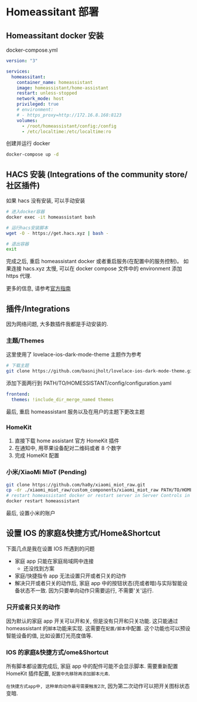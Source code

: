 # Homeassitant 部署


## Homeassitant docker 安装

docker-compose.yml

```yml
version: "3"

services:
  homeassitant:
    container_name: homeassistant
    image: homeassistant/home-assistant
    restart: unless-stopped
    network_mode: host
    privileged: true
    # environment:
    # - https_proxy=http://172.16.8.168:8123
    volumes:
      - /root/homeassistant/config:/config
      - /etc/localtime:/etc/localtime:ro
```

创建并运行 docker

```bash
docker-compose up -d
```

## HACS 安装 (Integrations of the community store/社区插件)

如果 hacs 没有安装, 可以手动安装

```bash
# 进入docker容器
docker exec -it homeassistant bash

# 运行hacs安装脚本
wget -O - https://get.hacs.xyz | bash -

# 退出容器
exit
```

完成之后, 重启 homeassistant docker 或者重启服务(在配置中的服务控制)。
如果连接 hacs.xyz 太慢, 可以在 docker compose 文件中的 environment 添加 https 代理.

更多的信息, 请参考[官方指南](hacs.xyz/docs/configuration/basic)

## 插件/Integrations

因为网络问题, 大多数插件我都是手动安装的.

### 主题/Themes

这里使用了 lovelace-ios-dark-mode-theme 主题作为参考

```bash
# 下载主题
git clone https://github.com/basnijholt/lovelace-ios-dark-mode-theme.git PATH/TO/HOMESSISTANT/config/themes
```

添加下面两行到 PATH/TO/HOMESSISTANT/config/configuration.yaml

```yml
frontend:
  themes: !include_dir_merge_named themes
```

最后, 重启 homeassistant 服务以及在用户的主题下更改主题

### HomeKit

1. 直接下载 home assistant 官方 HomeKit 插件
2. 在通知中, 用苹果设备配对二维码或者 8 个数字
3. 完成 HomeKit 配置

### 小米/XiaoMi MIoT (Pending)

```bash
git clone https://github.com/ha0y/xiaomi_miot_raw.git
cp -dr ./xiaomi_miot_raw/custom_components/xiaomi_miot_raw PATH/TO/HOMESSISTANT/config/custom_components
# restart homeassistant docker or restart server in Server Controls in Configuration
docker restart homeassistant
```

最后, 设置小米的账户

## 设置 IOS 的家庭&快捷方式/Home&Shortcut

下面几点是我在设置 IOS 所遇到的问题

- 家庭 app 只能在家庭局域网中连接
  - 还没找到方案
- 家庭/快捷指令 app 无法设置只开或者只关的动作
- 解决只开或者只关的动作后, 家庭 app 中的按钮状态(亮或者暗)与实际智能设备状态不一致. 因为只要单向动作只需要运行, 不需要'关'运行.

### 只开或者只关的动作

因为默认的家庭 app 开关可以开和关, 但是没有只开和只关功能. 这只能通过 homeassistant 的`脚本`功能来实现. 这需要在`配置/脚本`中配置.
这个功能也可以预设智能设备的值, 比如设置灯光亮度值等.

### IOS 的家庭&快捷方式/ome&Shortcut

所有脚本都设置完成后, 家庭 app 中的配件可能不会显示脚本. 需要重新配置 HomeKit 插件配置, `配置中先移除再添加脚本元素`.

`在快捷方式app中, 这种单向动作最号需要触发2次`, 因为第二次动作可以把开关图标状态变暗.

